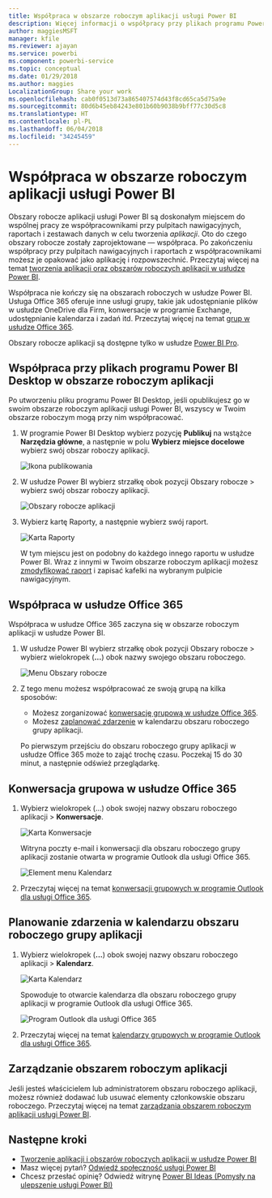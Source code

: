 ```yaml
---
title: Współpraca w obszarze roboczym aplikacji usługi Power BI
description: Więcej informacji o współpracy przy plikach programu Power BI Desktop w obszarze roboczym Twojej aplikacji i z usługami Office 365, takimi jak udostępnianie plików w usłudze OneDrive dla Firm, konwersacje w programie Exchange, kalendarz i zadania.
author: maggiesMSFT
manager: kfile
ms.reviewer: ajayan
ms.service: powerbi
ms.component: powerbi-service
ms.topic: conceptual
ms.date: 01/29/2018
ms.author: maggies
LocalizationGroup: Share your work
ms.openlocfilehash: cab0f0513d73a865407574d43f8cd65ca5d75a9e
ms.sourcegitcommit: 80d6b45eb84243e801b60b9038b9bff77c30d5c8
ms.translationtype: HT
ms.contentlocale: pl-PL
ms.lasthandoff: 06/04/2018
ms.locfileid: "34245459"
---
```

# <a name="collaborate-in-your-power-bi-app-workspace"></a>Współpraca w obszarze roboczym aplikacji usługi Power BI
Obszary robocze aplikacji usługi Power BI są doskonałym miejscem do wspólnej pracy ze współpracownikami przy pulpitach nawigacyjnych, raportach i zestawach danych w celu tworzenia *aplikacji*. Oto do czego obszary robocze zostały zaprojektowane — współpraca. Po zakończeniu współpracy przy pulpitach nawigacyjnych i raportach z współpracownikami możesz je opakować jako aplikację i rozpowszechnić. Przeczytaj więcej na temat [tworzenia aplikacji oraz obszarów roboczych aplikacji w usłudze Power BI](service-create-distribute-apps.md). 

Współpraca nie kończy się na obszarach roboczych w usłudze Power BI. Usługa Office 365 oferuje inne usługi grupy, takie jak udostępnianie plików w usłudze OneDrive dla Firm, konwersacje w programie Exchange, udostępnianie kalendarza i zadań itd. Przeczytaj więcej na temat [grup w usłudze Office 365](https://support.office.com/article/Create-a-group-in-Office-365-7124dc4c-1de9-40d4-b096-e8add19209e9).

Obszary robocze aplikacji są dostępne tylko w usłudze [Power BI Pro](service-free-vs-pro.md).

## <a name="collaborate-on-power-bi-desktop-files-in-your-app-workspace"></a>Współpraca przy plikach programu Power BI Desktop w obszarze roboczym aplikacji
Po utworzeniu pliku programu Power BI Desktop, jeśli opublikujesz go w swoim obszarze roboczym aplikacji usługi Power BI, wszyscy w Twoim obszarze roboczym mogą przy nim współpracować.

1. W programie Power BI Desktop wybierz pozycję **Publikuj** na wstążce **Narzędzia główne**, a następnie w polu **Wybierz miejsce docelowe** wybierz swój obszar roboczy aplikacji.
   
    ![Ikona publikowania](media/service-collaborate-power-bi-workspace/power-bi-group-publish-pbix.png)
2. W usłudze Power BI wybierz strzałkę obok pozycji Obszary robocze > wybierz swój obszar roboczy aplikacji.
   
    ![Obszary robocze aplikacji](media/service-collaborate-power-bi-workspace/power-bi-workspace-nav-arrow.png)
3. Wybierz kartę Raporty, a następnie wybierz swój raport.
   
    ![Karta Raporty](media/service-collaborate-power-bi-workspace/power-bi-workspace-report.png)
   
    W tym miejscu jest on podobny do każdego innego raportu w usłudze Power BI. Wraz z innymi w Twoim obszarze roboczym aplikacji możesz [zmodyfikować raport](service-reports.md) i zapisać kafelki na wybranym pulpicie nawigacyjnym.

## <a name="collaborate-in-office-365"></a>Współpraca w usłudze Office 365
Współpraca w usłudze Office 365 zaczyna się w obszarze roboczym aplikacji w usłudze Power BI.

1. W usłudze Power BI wybierz strzałkę obok pozycji Obszary robocze > wybierz wielokropek (**...**) obok nazwy swojego obszaru roboczego. 
   
   ![Menu Obszary robocze](media/service-collaborate-power-bi-workspace/power-bi-app-ellipsis.png)
2. Z tego menu możesz współpracować ze swoją grupą na kilka sposobów: 
   
   * Możesz zorganizować [konwersację grupową w usłudze Office 365](service-collaborate-power-bi-workspace.md#have-a-group-conversation-in-office-365).
   * Możesz [zaplanować zdarzenie](service-collaborate-power-bi-workspace.md#schedule-an-event-on-the-group-workspace-calendar) w kalendarzu obszaru roboczego grupy aplikacji.
   
   Po pierwszym przejściu do obszaru roboczego grupy aplikacji w usłudze Office 365 może to zająć trochę czasu. Poczekaj 15 do 30 minut, a następnie odśwież przeglądarkę.

## <a name="have-a-group-conversation-in-office-365"></a>Konwersacja grupowa w usłudze Office 365
1. Wybierz wielokropek (...) obok swojej nazwy obszaru roboczego aplikacji \> **Konwersacje**. 
   
    ![Karta Konwersacje](media/service-collaborate-power-bi-workspace/power-bi-app-ellipsis.png)
   
   Witryna poczty e-mail i konwersacji dla obszaru roboczego grupy aplikacji zostanie otwarta w programie Outlook dla usługi Office 365.
   
   ![Element menu Kalendarz](media/service-collaborate-power-bi-workspace/pbi_grps_o365convo.png)
2. Przeczytaj więcej na temat [konwersacji grupowych w programie Outlook dla usługi Office 365](https://support.office.com/Article/Have-a-group-conversation-a0482e24-a769-4e39-a5ba-a7c56e828b22).

## <a name="schedule-an-event-on-the-apps-group-workspace-calendar"></a>Planowanie zdarzenia w kalendarzu obszaru roboczego grupy aplikacji
1. Wybierz wielokropek (**...**) obok swojej nazwy obszaru roboczego aplikacji \> **Kalendarz**. 
   
   ![Karta Kalendarz](media/service-collaborate-power-bi-workspace/power-bi-app-ellipsis.png)
   
   Spowoduje to otwarcie kalendarza dla obszaru roboczego grupy aplikacji w programie Outlook dla usługi Office 365.
   
   ![Program Outlook dla usługi Office 365](media/service-collaborate-power-bi-workspace/pbi_grps_o365_calendar.png)
2. Przeczytaj więcej na temat [kalendarzy grupowych w programie Outlook dla usługi Office 365](https://support.office.com/Article/Add-edit-and-subscribe-to-group-events-0cf1ad68-1034-4306-b367-d75e9818376a).

## <a name="manage-an-app-workspace"></a>Zarządzanie obszarem roboczym aplikacji
Jeśli jesteś właścicielem lub administratorem obszaru roboczego aplikacji, możesz również dodawać lub usuwać elementy członkowskie obszaru roboczego. Przeczytaj więcej na temat [zarządzania obszarem roboczym aplikacji usługi Power BI](service-manage-app-workspace-in-power-bi-and-office-365.md).

## <a name="next-steps"></a>Następne kroki
* [Tworzenie aplikacji i obszarów roboczych aplikacji w usłudze Power BI](service-create-distribute-apps.md)
* Masz więcej pytań? [Odwiedź społeczność usługi Power BI](http://community.powerbi.com/)
* Chcesz przesłać opinię? Odwiedź witrynę [Power BI Ideas (Pomysły na ulepszenie usługi Power BI)](https://ideas.powerbi.com/forums/265200-power-bi)

